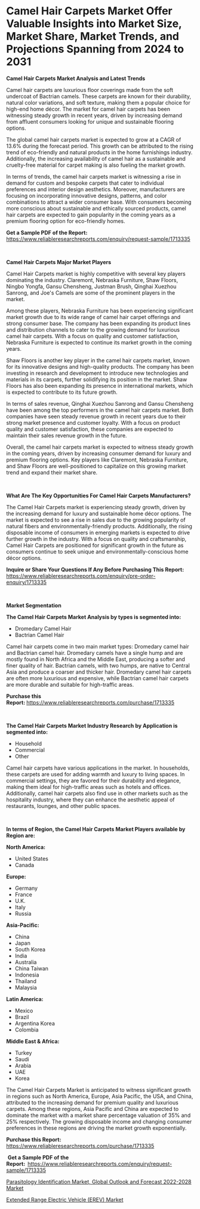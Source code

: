 <p><h1>Camel Hair Carpets Market Offer Valuable Insights into Market Size, Market Share, Market Trends, and Projections Spanning from 2024 to 2031</h1></p><p><strong>Camel Hair Carpets Market Analysis and Latest Trends</strong></p>
<p><p>Camel hair carpets are luxurious floor coverings made from the soft undercoat of Bactrian camels. These carpets are known for their durability, natural color variations, and soft texture, making them a popular choice for high-end home décor. The market for camel hair carpets has been witnessing steady growth in recent years, driven by increasing demand from affluent consumers looking for unique and sustainable flooring options.</p><p>The global camel hair carpets market is expected to grow at a CAGR of 13.6% during the forecast period. This growth can be attributed to the rising trend of eco-friendly and natural products in the home furnishings industry. Additionally, the increasing availability of camel hair as a sustainable and cruelty-free material for carpet making is also fueling the market growth.</p><p>In terms of trends, the camel hair carpets market is witnessing a rise in demand for custom and bespoke carpets that cater to individual preferences and interior design aesthetics. Moreover, manufacturers are focusing on incorporating innovative designs, patterns, and color combinations to attract a wider consumer base. With consumers becoming more conscious about sustainable and ethically sourced products, camel hair carpets are expected to gain popularity in the coming years as a premium flooring option for eco-friendly homes.</p></p>
<p><strong>Get a Sample PDF of the Report:&nbsp;</strong> <a href="https://www.reliableresearchreports.com/enquiry/request-sample/1713335">https://www.reliableresearchreports.com/enquiry/request-sample/1713335</a></p>
<p>&nbsp;</p>
<p><strong>Camel Hair Carpets Major Market Players</strong></p>
<p><p>Camel Hair Carpets market is highly competitive with several key players dominating the industry. Claremont, Nebraska Furniture, Shaw Floors, Ningbo Yongfa, Gansu Chensheng, Justman Brush, Qinghai Xuezhou Sanrong, and Joe's Camels are some of the prominent players in the market.</p><p>Among these players, Nebraska Furniture has been experiencing significant market growth due to its wide range of camel hair carpet offerings and strong consumer base. The company has been expanding its product lines and distribution channels to cater to the growing demand for luxurious camel hair carpets. With a focus on quality and customer satisfaction, Nebraska Furniture is expected to continue its market growth in the coming years.</p><p>Shaw Floors is another key player in the camel hair carpets market, known for its innovative designs and high-quality products. The company has been investing in research and development to introduce new technologies and materials in its carpets, further solidifying its position in the market. Shaw Floors has also been expanding its presence in international markets, which is expected to contribute to its future growth.</p><p>In terms of sales revenue, Qinghai Xuezhou Sanrong and Gansu Chensheng have been among the top performers in the camel hair carpets market. Both companies have seen steady revenue growth in recent years due to their strong market presence and customer loyalty. With a focus on product quality and customer satisfaction, these companies are expected to maintain their sales revenue growth in the future.</p><p>Overall, the camel hair carpets market is expected to witness steady growth in the coming years, driven by increasing consumer demand for luxury and premium flooring options. Key players like Claremont, Nebraska Furniture, and Shaw Floors are well-positioned to capitalize on this growing market trend and expand their market share.</p></p>
<p>&nbsp;</p>
<p><strong>What Are The Key Opportunities For Camel Hair Carpets Manufacturers?</strong></p>
<p><p>The Camel Hair Carpets market is experiencing steady growth, driven by the increasing demand for luxury and sustainable home décor options. The market is expected to see a rise in sales due to the growing popularity of natural fibers and environmentally-friendly products. Additionally, the rising disposable income of consumers in emerging markets is expected to drive further growth in the industry. With a focus on quality and craftsmanship, Camel Hair Carpets are positioned for significant growth in the future as consumers continue to seek unique and environmentally-conscious home décor options.</p></p>
<p><strong>Inquire or Share Your Questions If Any Before Purchasing This Report:</strong> <a href="https://www.reliableresearchreports.com/enquiry/pre-order-enquiry/1713335">https://www.reliableresearchreports.com/enquiry/pre-order-enquiry/1713335</a></p>
<p>&nbsp;</p>
<p><strong>Market Segmentation</strong></p>
<p><strong>The Camel Hair Carpets Market Analysis by types is segmented into:</strong></p>
<p><ul><li>Dromedary Camel Hair</li><li>Bactrian Camel Hair</li></ul></p>
<p><p>Camel hair carpets come in two main market types: Dromedary camel hair and Bactrian camel hair. Dromedary camels have a single hump and are mostly found in North Africa and the Middle East, producing a softer and finer quality of hair. Bactrian camels, with two humps, are native to Central Asia and produce a coarser and thicker hair. Dromedary camel hair carpets are often more luxurious and expensive, while Bactrian camel hair carpets are more durable and suitable for high-traffic areas.</p></p>
<p><strong>Purchase this Report:&nbsp;</strong><a href="https://www.reliableresearchreports.com/purchase/1713335">https://www.reliableresearchreports.com/purchase/1713335</a></p>
<p>&nbsp;</p>
<p><strong>The Camel Hair Carpets Market Industry Research by Application is segmented into:</strong></p>
<p><ul><li>Household</li><li>Commercial</li><li>Other</li></ul></p>
<p><p>Camel hair carpets have various applications in the market. In households, these carpets are used for adding warmth and luxury to living spaces. In commercial settings, they are favored for their durability and elegance, making them ideal for high-traffic areas such as hotels and offices. Additionally, camel hair carpets also find use in other markets such as the hospitality industry, where they can enhance the aesthetic appeal of restaurants, lounges, and other public spaces.</p></p>
<p>&nbsp;</p>
<p><strong>In terms of Region, the Camel Hair Carpets Market Players available by Region are:</strong></p>
<p>
    <p> <strong> North America: </strong>
        <ul>
            <li>United States</li>
            <li>Canada</li>
        </ul>
        </p> 
    <p> <strong> Europe: </strong>
        <ul>
            <li>Germany</li>
            <li>France</li>
            <li>U.K.</li>
            <li>Italy</li>
            <li>Russia</li>
        </ul>
        </p> 
    <p> <strong> Asia-Pacific: </strong>
        <ul>
            <li>China</li>
            <li>Japan</li>
            <li>South Korea</li>
            <li>India</li>
            <li>Australia</li>
            <li>China Taiwan</li>
            <li>Indonesia</li>
            <li>Thailand</li>
            <li>Malaysia</li>
        </ul>
        </p> 
    <p> <strong> Latin America: </strong>
        <ul>
            <li>Mexico</li>
            <li>Brazil</li>
            <li>Argentina Korea</li>
            <li>Colombia</li>
        </ul>
        </p> 
    <p> <strong> Middle East & Africa: </strong>
        <ul>
            <li>Turkey</li>
            <li>Saudi</li>
            <li>Arabia</li>
            <li>UAE</li>
            <li>Korea</li>
        </ul>
    </p>
    </p>
<p><p>The Camel Hair Carpets Market is anticipated to witness significant growth in regions such as North America, Europe, Asia Pacific, the USA, and China, attributed to the increasing demand for premium quality and luxurious carpets. Among these regions, Asia Pacific and China are expected to dominate the market with a market share percentage valuation of 35% and 25% respectively. The growing disposable income and changing consumer preferences in these regions are driving the market growth exponentially.</p></p>
<p><strong>Purchase this Report: </strong><a href="https://www.reliableresearchreports.com/purchase/1713335">https://www.reliableresearchreports.com/purchase/1713335</a></p>
<p>&nbsp;<strong>Get a Sample PDF of the Report:&nbsp;&nbsp;</strong><a href="https://www.reliableresearchreports.com/enquiry/request-sample/1713335">https://www.reliableresearchreports.com/enquiry/request-sample/1713335</a></p>
<p><strong></strong></p>
<p><p><a href="https://www.linkedin.com/pulse/decoding-parasitology-identification-market-global-outlook-vklre?trackingId=Hn%2Be2LJMIZwvbx%2BDrSEruw%3D%3D">Parasitology Identification Market, Global Outlook and Forecast 2022-2028 Market</a></p><p><a href="https://rainy-horn-d69.notion.site/Extended-Range-Electric-Vehicle-EREV-Market-Size-Furnishes-Valuable-Information-Encompassing-Marke-cc299983b34f4c4194a1007098705829">Extended Range Electric Vehicle (EREV) Market</a></p></p>